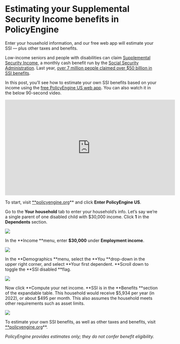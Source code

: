 
# Estimating your Supplemental Security Income benefits in PolicyEngine

Enter your household information, and our free web app will estimate your SSI — plus other taxes and benefits.

Low-income seniors and people with disabilities can claim [Supplemental Security Income](https://www.ssa.gov/ssi/), a monthly cash benefit run by the [Social Security Administration](https://www.ssa.gov/). Last year, [over 7 million people claimed over $50 billion in SSI benefits](https://www.ssa.gov/budget/FY22Files/2022BO.pdf).

In this post, you’ll see how to estimate your own SSI benefits based on your income using the [free PolicyEngine US web app](http://policyengine.org/us). You can also watch it in the below 90-second video.

<center><iframe width="560" height="315" src="https://www.youtube.com/embed/hqId_2EJy9o" frameborder="0" allowfullscreen></iframe></center>

To start, visit [**policyengine.org](https://policyengine.org/)** and click **Enter PolicyEngine US**.

Go to the **Your household** tab to enter your household’s info. Let’s say we’re a single parent of one disabled child with $30,000 income. Click **1** in the **Dependents** section.

![](https://cdn-images-1.medium.com/max/4228/1*5HwxclNO_eVCNnzQH95MBA.png)

In the **Income **menu, enter **$30,000** under **Employment income**.

![](https://cdn-images-1.medium.com/max/4228/1*oZ3CRAEsSnrvyVyjNYOY4w.png)

In the **Demographics **menu, select the **You **drop-down in the upper right corner, and select **Your first dependent. **Scroll down to toggle the **SSI disabled **flag.

![](https://cdn-images-1.medium.com/max/4228/1*NL9U8j7SGxkDvV73kfUW8w.png)

Now click **Compute your net income. **SSI is in the **Benefits **section of the expandable table. This household would receive $5,934 per year (in 2022), or about $495 per month. This also assumes the household meets other requirements such as asset limits.

![](https://cdn-images-1.medium.com/max/4220/1*07anufgQuSoobtdMU0DUrQ.png)

To estimate your own SSI benefits, as well as other taxes and benefits, visit [**policyengine.org](https://policyengine.org/)**.

*PolicyEngine provides estimates only; they do not confer benefit eligibility.*
